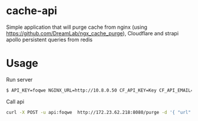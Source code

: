 # cache-api

Simple application that will purge cache from nginx (using https://github.com/DreamLab/ngx_cache_purge), Cloudflare and 
strapi apollo persistent queries from redis

# Usage

Run server
```bash
$ API_KEY=foqwe NGINX_URL=http://10.8.0.50 CF_API_KEY=Key CF_API_EMAIL=something@at.com CF_ZONE_ID=zoneId go run main.go                                                                                                                     
```

Call api

```bash 
curl -X POST -u api:foqwe  http://172.23.62.218:8080/purge -d '{ "url": "https://mkaciuba.pl/graphql?operationName=categoryBySlug&variables=%7B%22categorySlug%22%3A%22milena-studio-2021%22%2C%22limit%22%3A20%2C%22start%22%3A20%7D&extensions=%7B%22persistedQuery%22%3A%7B%22version%22%3A1%2C%22sha256Hash%22%3A%22cfdbf11f396b8da29b65008239b344fc8eda1f74a402e1031b332a9e643f0b95%22%7D%7D"}'
```

